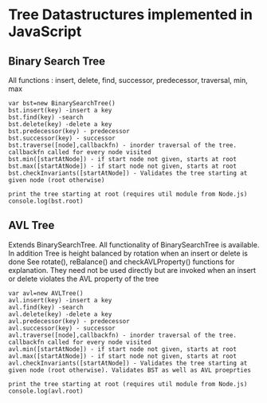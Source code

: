 Tree Datastructures implemented in JavaScript
==========
Binary Search Tree
------------------------
All functions : insert, delete, find, successor, predecessor, traversal, min, max
```
var bst=new BinarySearchTree()
bst.insert(key) -insert a key
bst.find(key) -search
bst.delete(key) -delete a key
bst.predecessor(key) - predecessor 
bst.successor(key) - successor
bst.traverse([node],callbackfn) - inorder traversal of the tree. callbackfn called for every node visited
bst.min([startAtNode]) - if start node not given, starts at root
bst.max([startAtNode]) - if start node not given, starts at root
bst.checkInvariants([startAtNode]) - Validates the tree starting at given node (root otherwise)
```
```
print the tree starting at root (requires util module from Node.js)
console.log(bst.root)
```
AVL Tree
--------------------------
Extends BinarySearchTree. All functionality of BinarySearchTree is available. In addition Tree is height balanced
by rotation when an insert or delete is done
See rotate(), reBalance() and checkAVLProperty() functions for explanation. They need not be used directly but are invoked
when an insert or delete violates the AVL property of the tree
```
var avl=new AVLTree() 
avl.insert(key) -insert a key
avl.find(key) -search
avl.delete(key) -delete a key
avl.predecessor(key) - predecessor 
avl.successor(key) - successor
avl.traverse([node],callbackfn) - inorder traversal of the tree. callbackfn called for every node visited
avl.min([startAtNode]) - if start node not given, starts at root
avl.max([startAtNode]) - if start node not given, starts at root
avl.checkInvariants([startAtNode]) - Validates the tree starting at given node (root otherwise). Validates BST as well as AVL proeprties
```
```
print the tree starting at root (requires util module from Node.js)
console.log(avl.root)
```
